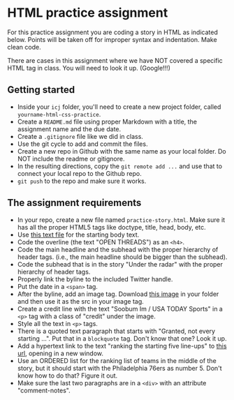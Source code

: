 # HTML practice assignment

For this practice assignment you are coding a story in HTML as indicated below. Points will be taken off for improper syntax and indentation. Make clean code.

There are cases in this assignment where we have NOT covered a specific HTML tag in class. You will need to look it up. (Google!!!)

## Getting started

- Inside your `icj` folder, you'll need to create a new project folder, called `yourname-html-css-practice`.
- Create a `README.md` file using proper Markdown with a title, the assignment name and the due date.
- Create a `.gitignore` file like we did in class.
- Use the git cycle to add and commit the files.
- Create a new repo in Github with the same name as your local folder. Do NOT include the readme or gitignore.
- In the resulting directions, copy the `git remote add ...` and use that to connect your local repo to the Github repo.
- `git push` to the repo and make sure it works.

## The assignment requirements

- In your repo, create a new file named `practice-story.html`. Make sure it has all the proper HTML5 tags like doctype, title, head, body, etc.
- Use [this text file](html-practice-text.txt) for the starting body text.
- Code the overline (the text "OPEN THREADS") as an `<h4>`.
- Code the main headline and the subhead with the proper hierarchy of header tags. (i.e., the main headline should be bigger than the subhead).
- Code the subhead that is in the story "Under the radar" with the proper hierarchy of header tags. 
- Properly link the byline to the included Twitter handle.
- Put the date in a `<span>` tag.
- After the byline, add an image tag. Download [this image](https://github.com/utdata/icj-class/blob/master/html/spurs.jpg) in your folder and then use it as the src in your image tag.
- Create a credit line with the text "Soobum Im / USA TODAY Sports" in a `<p>` tag with a class of "credit" under the image.
- Style all the text in `<p>` tags.
- There is a quoted text paragraph that starts with "Granted, not every starting ...". Put that in a `blockquote` tag. Don't know that one? Look it up.
- Add a hypertext link to the text "ranking the starting five line-ups" to [this url](https://bleacherreport.com/articles/2789035-ranking-every-nba-teams-projected-starting-5-after-free-agency#slide7), opening in a new window.
- Use an ORDERED list for the ranking list of teams in the middle of the story, but it should start with the Philadelphia 76ers as number 5. Don't know how to do that? Figure it out.
- Make sure the last two paragraphs are in a `<div>` with an attribute "comment-notes".
